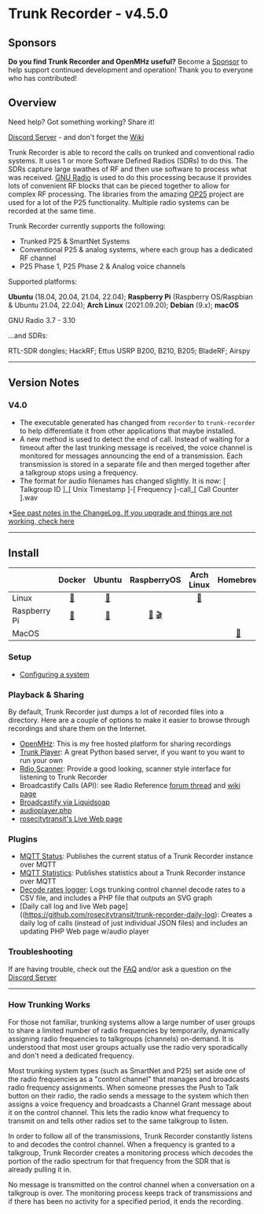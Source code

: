 Trunk Recorder - v4.5.0
=======================

## Sponsors
**Do you find Trunk Recorder and OpenMHz useful?** 
Become a [Sponsor](https://github.com/sponsors/robotastic) to help support continued development and operation!
Thank you to everyone who has contributed!

## Overview
Need help? Got something working? Share it!

[Discord Server](https://discord.gg/btJAhESnks) - and don't forget the [Wiki](https://github.com/robotastic/trunk-recorder/wiki)

Trunk Recorder is able to record the calls on trunked and conventional radio systems. It uses 1 or more Software Defined Radios (SDRs) to do this. The SDRs capture large swathes of RF and then use software to process what was received. [GNU Radio](https://gnuradio.org/) is used to do this processing because it provides lots of convenient RF blocks that can be pieced together to allow for complex RF processing. The libraries from the amazing [OP25](http://op25.osmocom.org/trac/wiki) project are used for a lot of the P25 functionality. Multiple radio systems can be recorded at the same time.


Trunk Recorder currently supports the following:

 - Trunked P25 & SmartNet Systems
 - Conventional P25 & analog systems, where each group has a dedicated RF channel
 - P25 Phase 1, P25 Phase 2 & Analog voice channels

Supported platforms:

**Ubuntu** (18.04,  20.04, 21.04, 22.04); **Raspberry Pi** (Raspberry OS/Raspbian & Ubuntu 21.04, 22.04); **Arch Linux** (2021.09.20); **Debian** (9.x); **macOS**

GNU Radio 3.7 - 3.10

...and SDRs:

RTL-SDR dongles; HackRF; Ettus USRP B200, B210, B205; BladeRF; Airspy

---

## Version Notes
### V4.0
- The executable generated has changed from `recorder` to `trunk-recorder` to help differentiate it from other applications that maybe installed.
- A new method is used to detect the end of call. Instead of waiting for a timeout after the last trunking message is received, the voice channel is monitored for messages announcing the end of a transmission. Each transmission is stored in a separate file and then merged together after a talkgroup stops using a frequency.
- The format for audio filenames has changed slightly. 
  It is now: [ Talkgroup ID ]\_[ Unix Timestamp ]-[ Frequency ]-call\_[ Call Counter ].wav

*[See past notes in the ChangeLog. If you upgrade and things are not working, check here](CHANGELOG.md)

---

## Install

|              |           Docker            |                   Ubuntu                   |       RaspberryOS       |              Arch Linux               |                Homebrew                 |                MacPorts                 |
| ------------ | :-------------------------: | :----------------------------------------: | :---------------------: | :-----------------------------------: | :-------------------------------------: | :-------------------------------------: |
| Linux        | [📄](docs/INSTALL-DOCKER.md) | [📄](docs/INSTALL-LINUX.md#**ubuntu-2104**) |                         | [📄](docs/INSTALL-LINUX.md#arch-linux) |                                         |                                         |
| Raspberry Pi | [📄](docs/INSTALL-DOCKER.md) |          [📄](docs/INSTALL-PI.md)           | [📄](docs/INSTALL-PI.md) [🎬](https://youtu.be/DizBtDZ6kE8) |                                       |                                         |                                         |
| MacOS        |                             |                                            |                         |                                       | [📄](docs/INSTALL-MAC.md#using-homebrew) | [📄](docs/INSTALL-MAC.md#using-macports) |



### Setup
* [Configuring a system](docs/CONFIGURE.md)

### Playback & Sharing
By default, Trunk Recorder just dumps a lot of recorded files into a directory. Here are a couple of options to make it easier to browse through recordings and share them on the Internet.
* [OpenMHz](https://github.com/robotastic/trunk-recorder/wiki/Uploading-to-OpenMHz): This is my free hosted platform for sharing recordings
* [Trunk Player](https://github.com/ScanOC/trunk-player): A great Python based server, if you want to you want to run your own
* [Rdio Scanner](https://github.com/chuot/rdio-scanner): Provide a good looking, scanner style interface for listening to Trunk Recorder
* Broadcastify Calls (API): see Radio Reference [forum thread](https://forums.radioreference.com/threads/405236/) and [wiki page](https://wiki.radioreference.com/index.php/Broadcastify-Calls-Trunk-Recorder)
* [Broadcastify via Liquidsoap](https://github.com/robotastic/trunk-recorder/wiki/Streaming-online-to-Broadcastify-with-Liquid-Soap)
* [audioplayer.php](https://github.com/robotastic/trunk-recorder/wiki/Using-audioplayer.php)
* [rosecitytransit's Live Web page](https://github/rosecitytransit/trunk-recorder-daily-log)

### Plugins

* [MQTT Status](https://github.com/robotastic/trunk-recorder-mqtt-status): Publishes the current status of a Trunk Recorder instance over MQTT
* [MQTT Statistics](https://github.com/robotastic/trunk-recorder-mqtt-statistics): Publishes statistics about a Trunk Recorder instance over MQTT
* [Decode rates logger](https://github.com/rosecitytransit/trunk-recorder-decode-rate): Logs trunking control channel decode rates to a CSV file, and includes a PHP file that outputs an SVG graph
* [Daily call log and live Web page]((https://github.com/rosecitytransit/trunk-recorder-daily-log): Creates a daily log of calls (instead of just individual JSON files) and includes an updating PHP Web page w/audio player

### Troubleshooting

If are having trouble, check out the [FAQ](docs/FAQ.md) and/or ask a question on the [Discord Server](https://discord.gg/trunk-recorder) 

___

### How Trunking Works
For those not familiar, trunking systems allow a large number of user groups to share a limited number of radio frequencies by temporarily, dynamically assigning radio frequencies to talkgroups (channels) on-demand. It is understood that most user groups actually use the radio very sporadically and don't need a dedicated frequency. 

Most trunking system types (such as SmartNet and P25) set aside one of the radio frequencies as a "control channel" that manages and broadcasts radio frequency assignments. When someone presses the Push to Talk button on their radio, the radio sends a message to the system which then assigns a voice frequency and broadcasts a Channel Grant message about it on the control channel. This lets the radio know what frequency to transmit on and tells other radios set to the same talkgroup to listen.

In order to follow all of the transmissions, Trunk Recorder constantly listens to and decodes the control channel. When a frequency is granted to a talkgroup, Trunk Recorder creates a monitoring process which decodes the portion of the radio spectrum for that frequency from the SDR that is already pulling it in.

No message is transmitted on the control channel when a conversation on a talkgroup is over. The monitoring process keeps track of transmissions and if there has been no activity for a specified period, it ends the recording.
